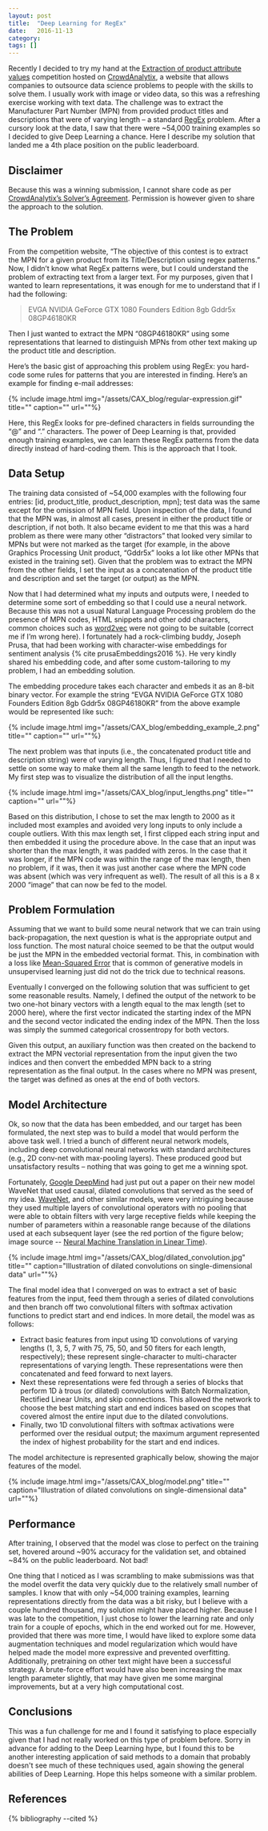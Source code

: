 ```yaml
---
layout: post
title:  "Deep Learning for RegEx"
date:   2016-11-13
category: 
tags: []
---
```


Recently I decided to try my hand at the [Extraction of product attribute values](https://www.crowdanalytix.com/contests/extraction-of-product-attribute-values) competition hosted on [CrowdAnalytix](https://www.crowdanalytix.com/), a website that allows companies to outsource data science problems to people with the skills to solve them. I usually work with image or video data, so this was a refreshing exercise working with text data. The challenge was to extract the Manufacturer Part Number (MPN) from provided product titles and descriptions that were of varying length – a standard [RegEx](https://en.wikipedia.org/wiki/Regular_expression) problem. After a cursory look at the data, I saw that there were ~54,000 training examples so I decided to give Deep Learning a chance. Here I describe my solution that landed me a 4th place position on the public leaderboard.

<!--more-->

## Disclaimer

Because this was a winning submission, I cannot share code as per [CrowdAnalytix’s Solver’s Agreement](https://www.crowdanalytix.com/jq/solversAgreement.html). Permission is however given to share the approach to the solution.

## The Problem

From the competition website, “The objective of this contest is to extract the MPN for a given product from its Title/Description using regex patterns.” Now, I didn’t know what RegEx patterns were, but I could understand the problem of extracting text from a larger text. For my purposes, given that I wanted to learn representations, it was enough for me to understand that if I had the following:

> EVGA NVIDIA GeForce GTX 1080 Founders Edition 8gb Gddr5x 08GP46180KR

Then I just wanted to extract the MPN “08GP46180KR” using some representations that learned to distinguish MPNs from other text making up the product title and description.

Here’s the basic gist of approaching this problem using RegEx: you hard-code some rules for patterns that you are interested in finding. Here’s an example for finding e-mail addresses:

{% include image.html img="/assets/CAX_blog/regular-expression.gif" title="" caption="" url=""%}

Here, this RegEx looks for pre-defined characters in fields surrounding the “@” and “.” characters. The power of Deep Learning is that, provided enough training examples, we can learn these RegEx patterns from the data directly instead of hard-coding them. This is the approach that I took.

## Data Setup

The training data consisted of ~54,000 examples with the following four entries: [id, product_title, product_description, mpn]; test data was the same except for the omission of MPN field. Upon inspection of the data, I found that the MPN was, in almost all cases, present in either the product title or description, if not both. It also became evident to me that this was a hard problem as there were many other “distractors” that looked very similar to MPNs but were not marked as the target (for example, in the above Graphics Processing Unit product, “Gddr5x” looks a lot like other MPNs that existed in the training set). Given that the problem was to extract the MPN from the other fields, I set the input as a concatenation of the product title and description and set the target (or output) as the MPN.

Now that I had determined what my inputs and outputs were, I needed to determine some sort of embedding so that I could use a neural network. Because this was not a usual Natural Language Processing problem do the presence of MPN codes, HTML snippets and other odd characters, common choices such as [word2vec](https://en.wikipedia.org/wiki/Word2vec) were not going to be suitable (correct me if I’m wrong here). I fortunately had a rock-climbing buddy, Joseph Prusa, that had been working with character-wise embeddings for sentiment analysis {% cite prusaEmbeddings2016 %}. He very kindly shared his embedding code, and after some custom-tailoring to my problem, I had an embedding solution.

The embedding procedure takes each character and embeds it as an 8-bit binary vector. For example the string “EVGA NVIDIA GeForce GTX 1080 Founders Edition 8gb Gddr5x 08GP46180KR” from the above example would be represented like such:

{% include image.html img="/assets/CAX_blog/embedding_example_2.png" title="" caption="" url=""%}

The next problem was that inputs (i.e., the concatenated product title and description string) were of varying length. Thus, I figured that I needed to settle on some way to make them all the same length to feed to the network. My first step was to visualize the distribution of all the input lengths.

{% include image.html img="/assets/CAX_blog/input_lengths.png" title="" caption="" url=""%}

Based on this distribution, I chose to set the max length to 2000 as it included most examples and avoided very long inputs to only include a couple outliers. With this max length set, I first clipped each string input and then embedded it using the procedure above. In the case that an input was shorter than the max length, it was padded with zeros. In the case that it was longer, if the MPN code was within the range of the max length, then no problem, if it was, then it was just another case where the MPN code was absent (which was very infrequent as well). The result of all this is a 8 x 2000 “image” that can now be fed to the model.

## Problem Formulation

Assuming that we want to build some neural network that we can train using back-propagation, the next question is what is the appropriate output and loss function. The most natural choice seemed to be that the output would be just the MPN in the embedded vectorial format. This, in combination with a loss like [Mean-Squared Error](https://en.wikipedia.org/wiki/Mean_squared_error) that is common of generative models in unsupervised learning just did not do the trick due to technical reasons.

Eventually I converged on the following solution that was sufficient to get some reasonable results. Namely, I defined the output of the network to be two one-hot binary vectors with a length equal to the max length (set to 2000 here), where the first vector indicated the starting index of the MPN and the second vector indicated the ending index of the MPN. Then the loss was simply the summed categorical crossentropy for both vectors.

Given this output, an auxiliary function was then created on the backend to extract the MPN vectorial representation from the input given the two indices and then convert the embedded MPN back to a string representation as the final output. In the cases where no MPN was present, the target was defined as ones at the end of both vectors.

## Model Architecture

Ok, so now that the data has been embedded, and our target has been formulated, the next step was to build a model that would perform the above task well. I tried a bunch of different neural network models, including deep convolutional neural networks with standard architectures (e.g., 2D conv-net with max-pooling layers). These produced good but unsatisfactory results – nothing that was going to get me a winning spot.

Fortunately, [Google DeepMind](https://deepmind.com/) had just put out a paper on their new model WaveNet that used causal, dilated convolutions that served as the seed of my idea. [WaveNet](https://deepmind.com/blog/wavenet-generative-model-raw-audio/), and other similar models, were very intriguing because they used multiple layers of convolutional operators with no pooling that were able to obtain filters with very large receptive fields while keeping the number of parameters within a reasonable range because of the dilations used at each subsequent layer (see the red portion of the figure below; image source -- [Neural Machine Translation in Linear Time](https://arxiv.org/abs/1610.10099)).

{% include image.html img="/assets/CAX_blog/dilated_convolution.jpg" title="" caption="Illustration of dilated convolutions on single-dimensional data" url=""%}

The final model idea that I converged on was to extract a set of basic features from the input, feed them through a series of dilated convolutions and then branch off two convolutional filters with softmax activation functions to predict start and end indices. In more detail, the model was as follows:

- Extract basic features from input using 1D convolutions of varying lengths (1, 3, 5, 7 with 75, 75, 50, and 50 fiters for each length, respectively); these represent single-character to multi-character representations of varying length. These representations were then concatenated and feed forward to next layers.
- Next these representations were fed through a series of blocks that perform 1D à trous (or dilated) convolutions with Batch Normalization, Rectified Linear Units, and skip connections. This allowed the network to choose the best matching start and end indices based on scopes that covered almost the entire input due to the dilated convolutions.
- Finally, two 1D convolutional filters with softmax activations were performed over the residual output; the maximum argument represented the index of highest probability for the start and end indices.

The model architecture is represented graphically below, showing the major features of the model.

{% include image.html img="/assets/CAX_blog/model.png" title="" caption="Illustration of dilated convolutions on single-dimensional data" url=""%}

## Performance

After training, I observed that the model was close to perfect on the training set, hovered around ~90% accuracy for the validation set, and obtained ~84% on the public leaderboard. Not bad!

One thing that I noticed as I was scrambling to make submissions was that the model overfit the data very quickly due to the relatively small number of samples. I know that with only ~54,000 training examples, learning representations directly from the data was a bit risky, but I believe with a couple hundred thousand, my solution might have placed higher. Because I was late to the competition, I just chose to lower the learning rate and only train for a couple of epochs, which in the end worked out for me. However, provided that there was more time, I would have liked to explore some data augmentation techniques and model regularization which would have helped made the model more expressive and prevented overfitting. Additionally, pretraining on other text might have been a successful strategy. A brute-force effort would have also been increasing the max length parameter slightly, that may have given me some marginal improvements, but at a very high computational cost.

## Conclusions

This was a fun challenge for me and I found it satisfying to place especially given that I had not really worked on this type of problem before. Sorry in advance for adding to the Deep Learning hype, but I found this to be another interesting application of said methods to a domain that probably doesn't see much of these techniques used, again showing the general abilities of Deep Learning. Hope this helps someone with a similar problem.

## References

{% bibliography --cited %}